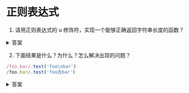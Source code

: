 # 正则表达式

1. 请用正则表达式的 u 修饰符，实现一个能够正确返回字符串长度的函数？

<details>
<summary>答案</summary>

```js
function codePointLength(text) {
  var result = text.match(/[\s\S]/gu);
  return result ? result.length : 0;
}

var s = '𠮷𠮷';

s.length // 4
codePointLength(s) // 2
```

正则中 `\s` 表示空白字符， `\S` 则正好相反表示非空白符，所以 `[\s\S]` 表示所有的字符，`g` 修饰符表示全局匹配，`u`修饰符表示可以正确识别 4 字节的 unicode 字符，所以能正确识别所有文字了，不会造成长度错误的情况。
</details>

2. 下面结果是什么？为什么？怎么解决出现的问题？

```js
/foo.bar/.test('foo\nbar')
/foo.bar/.test('foo𠮷bar')
```

<details>
<summary>答案</summary>

```js
/foo.bar/.test('foo\nbar') //false
/foo.bar/.test('foo𠮷bar') //false
```

在正则表达式中，点 `.` 是一个特殊字符，代表任意单个字符，但是有两个例外：
1. 四字节的 utf-16 字符
2. 行终止符

上面例子中 `\n` 是换行符，属于行终止符，而 `𠮷` 是 utf-16 字符，所以均返回了 false。<br>

对于四字节的 utf-16 字符，可以使用 u 修饰符来使正则能够正确识别：

```js
/foo.bar/u.test('foo𠮷bar') //true
```

对于行终止符，可以用一种变通的方法来解决：

```js
/foo[^]bar/.test('foo\nbar') //true
```

但是这种方法不直观，建议使用 ES6 之后新增加的 `s` 修饰符，这个修饰符可以使 `.` 匹配任意单个字符：

```js
/foo.bar/s.test('foo\nbar') //true
```
这被称为dotAll模式，即点（dot）代表一切字符。
</details>